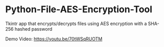 # Python-File-AES-Encryption-Tool
Tkintr app that encrypts/decrypts files using AES encryption with a SHA-256 hashed password 

Demo Video:
https://youtu.be/70tWSqRUOTM
